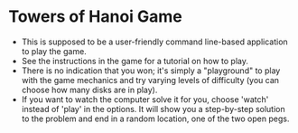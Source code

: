 # Towers of Hanoi Game
- This is supposed to be a user-friendly command line-based application to play the game.
- See the instructions in the game for a tutorial on how to play. 
- There is no indication that you won; it's simply a "playground" to play with the game mechanics and try varying levels of difficulty (you can choose how many disks are in play). 
- If you want to watch the computer solve it for you, choose 'watch' instead of 'play' in the options. It will show you a step-by-step solution to the problem and end in a random location, one of the two open pegs.
